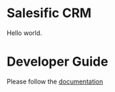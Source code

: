 # Salesific CRM

Hello world.

# Developer Guide

Please follow the [documentation](docs/developer/index.md)